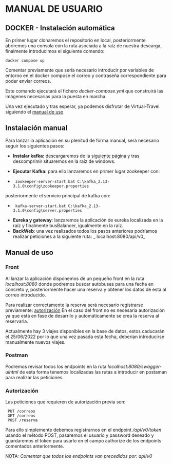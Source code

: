 # MANUAL DE USUARIO

## DOCKER - Instalación automática

En primer lugar clonaremos el repositorio en local, posteriormente abriremos una consola con la ruta asociada a la raíz
de nuestra descarga, finalmente introducimos el siguiente comando:

```
docker compose up
```
Comentar previamente que sería necesario introducir por variables de entorno en el docker compose el correo y contraseña
correspondiente para poder enviar correos.

Este comando ejecutará el fichero _docker-compose.yml_ que construirá las imágenes necesarias para la puesta en marcha.

Una vez ejecutado y tras esperar, ya podemos disfrutar de Virtual-Travel siguiendo el [manual de uso](#uso)

## Instalación manual

Para lanzar la aplicación en su plenitud de forma manual, será necesario seguir los siguientes pasos:

- **Instalar kafka:** descargaremos de
  la [siguiente página](https://www.apache.org/dyn/closer.cgi?path=/kafka/3.1.0/kafka_2.13-3.1.0.tgz)
  y tras descomprimir situaremos en la raíz de windows.
- **Ejecutar Kafka:** para ello lanzaremos en primer lugar zookeeper con:


-      zookeeper-server-start.bat C:\kafka_2.13-3.1.0\config\zookeeper.properties  

posteriormente el servicio principal de kafka con:

-      kafka-server-start.bat C:\kafka_2.13-3.1.0\config\server.properties

- **Eureka y gateway**: lanzaremos la aplicación de eureka localizada en la raíz y finalmente busBalancer, igualmente en
  la raíz.
- **BackWeb**: una vez realizados todos los pasos anteriores podríamos realizar peticiones a la siguiente ruta: _
  localhost:8080/api/v0_

## Manual de uso <a name="uso"></a>

### Front

Al lanzar la aplicación disponemos de un pequeño front en la ruta _localhost:8080_ donde podremos buscar autobuses para
una fecha en concreto y, posteriormente hacer una reserva y obtener los datos de esta al correo introducido.  

Para realizar correctamente la reserva será necesario registrarse previamente: [autorización](#auth)
En el caso del front no es necesaria autorización ya que está en fase de desarrllo y automáticamente se crea la reserva
al reservarla.  

Actualmente hay 3 viajes disponibles en la base de datos, estos caducarán el 25/06/2022 por lo que una vez pasada esta
fecha, deberían introducirse manualmente nuevos viajes.

### Postman

Podremos revisar todos los endpoints en la ruta _localhost:8080/swagger-uihtml_ de esta forma tenemos localizadas las
rutas a introducir en postaman para realizar las peticiones.

### Autorización <a name="auth"></a>

Las peticiones que requieren de autorización previa son:
```
 PUT /correos
 GET /correos
 POST /reserva
```
Para ello simplemente debemos registrarnos en el endpoint _/api/v0/token_ usando el método POST, pasaremos el usuario y
password deseado y guardaremos el token para usarlo en el campo authorize de los endpoints comentados anteriormente.

NOTA: *Comentar que todos los endpoints van precedidos por: _api/v0_*


      
